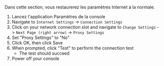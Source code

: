 Dans cette section, vous restaurerez les paramètres Internet à la normale.

1. Lancez l'application Paramètres de la console
2. Navigate to `Internet Settings` -> `Connection Settings`
3. Click on your network connection slot and navigate to `Change Settings` -> `Next Page (right arrow)` -> `Proxy Settings`
4. Set "Proxy Settings" to "No"
5. Click OK, then click Save
6. When prompted, click "Test" to perform the connection test
    - The test should succeed
7. Power off your console